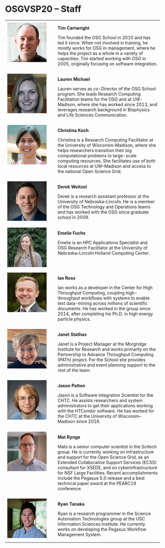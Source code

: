 # OSGVSP20 – Staff

<style>
img { margin: 5px 0; }
tr { vertical-align: top; }
</style>
<table>
  <tbody>
    <tr>
      <td width="150px"><img alt="Tim C. photo" src="../files/staff/tim-cartwright.png" height="128" width="128"></td>
      <td>
        <p style="font-weight: bold;">Tim Cartwright</p>
        <p>
          Tim founded the OSG School in 2010 and has led it since.
          When not involved in training, he mostly works for OSG in management,
          where he helps the project as a whole in a variety of capacities.
          Tim started working with OSG in 2005, originally focusing on software integration.
        </p>
      </td>
    </tr>
    <tr>
      <td width="150px"><img alt="Lauren M. photo" src="../files/staff/lauren-michael.png" height="128" width="128"></td>
      <td>
        <p style="font-weight: bold;">Lauren Michael</p>
        <p>
          Lauren serves as co-Director of the OSG School program.
          She leads Research Computing Facilitation teams for the OSG and at UW-Madison,
          where she has worked since 2013,
          and leverages research background in Biophysics and Life Sciences Communication.
        </p>
      </td>
    </tr>
    <tr>
      <td width="150px"><img alt="Christina K. photo" src="../files/staff/christina-koch.jpeg" height="128" width="128"></td>
      <td>
        <p style="font-weight: bold;">Christina Koch</p>
        <p>
          Christina is a Research Computing Facilitator at the University of Wisconsin&ndash;Madison,
          where she helps researchers transition their big computational problems to large-scale computing resources.
          She facilitates use of both local resources at UW&ndash;Madison and access to the national Open Science Grid. 
        </p>
      </td>
    </tr>
    <tr>
      <td width="150px"><img alt="Derek W. photo" src="../files/staff/derek-weitzel.png" height="128" width="128"></td>
      <td>
        <p style="font-weight: bold;">Derek Weitzel</p>
        <p>
          Derek is a research assistant professor at the University of Nebraska&ndash;Lincoln.
          He is a member of the OSG Technology and Operations teams
          and has worked with the OSG since graduate school in 2009.
        </p>
      </td>
    </tr>
    <tr>
      <td width="150px"><img alt="Emelie F. photo" src="../files/staff/emelie-fuchs.jpg" height="128" width="128"></td>
      <td>
        <p style="font-weight: bold;">Emelie Fuchs</p>
        <p>
          Emelie is an HPC Applications Specialist and OSG Research Facilitator
          at the University of Nebraska&ndash;Lincoln Holland Computing Center.
        </p>
      </td>
    </tr>
    <tr>
      <td width="150px"><img alt="Ian R. photo" src="../files/staff/ian-ross.png" height="128" width="128"></td>
      <td>
        <p style="font-weight: bold;">Ian Ross</p>
        <p>
          Ian works as a developer in the Center for High Throughput Computing,
          coupling high-throughput workflows with systems to enable text data-mining
          across millions of scientific documents.
          He has worked in the group since 2014, after completing his Ph.D. in high energy particle physics.
        </p>
      </td>
    </tr>
    <tr>
      <td width="150px"><img alt="Janet S. photo" src="../files/staff/janet-stathas.jpeg" height="128" width="128"></td>
      <td>
        <p style="font-weight: bold;">Janet Stathas</p>
        <p>
            Janet is a Project Manager at the Morgridge Institute for Research and 
            works primarily on the Partnership to Advance Throughput Computing (PATh)
            project. For the School she provides administrative  and event planning 
            support to the rest of the team.
        </p>
      </td>
    </tr>
    <tr>
      <td width="150px"><img alt="Jason P. photo" src="../files/staff/jason-patton.png" height="128" width="128"></td>
      <td>
        <p style="font-weight: bold;">Jason Patton</p>
        <p>
          Jason is a Software Integration Scientist for the CHTC.
          He assists researchers and system administrators to get their applications working with the HTCondor software.
          He has worked for the CHTC at the University of Wisconsin&ndash;Madison since 2016.
        </p>
      </td>
    </tr>
    <tr>
      <td width="150px"><img alt="Mat R. photo" src="../files/staff/mat-rynge.jpeg" height="128" width="128"></td>
      <td>
        <p style="font-weight: bold;">Mat Rynge</p>
        <p>
          Mats is a senior computer scientist in the Scitech group. He is currently 
          working on infrastructure and support for the Open Science Grid, as an Extended 
          Collaborative Support Services (ECSS) consultant for XSEDE, and on 
          cyberinfrastructure for NSF Large Facilities. Recent accomplishments 
          include the Pegasus 5.0 release and a best technical paper award at the PEARC19 conference.
        </p>
      </td>
    </tr>
    <tr>
      <td width="150px"><img alt="Ryan T. photo" src="../files/staff/ryan-tanaka.jpeg" height="128" width="128"></td>
      <td>
        <p style="font-weight: bold;">Ryan Tanaka</p>
        <p>
          Ryan is a research programmer in the Science Automation Technologies group at
          the USC Information Sciences Institute. He currently works on developing the
          Pegasus Workflow Management System.
        </p>
      </td>
    </tr>
  </tbody>
</table>
